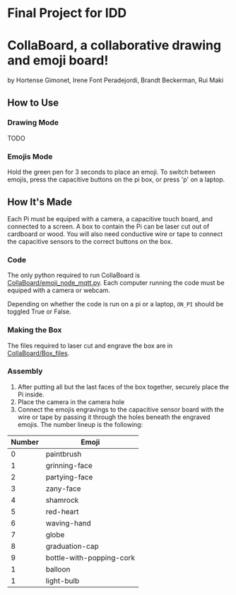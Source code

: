 # Final Project for IDD
# CollaBoard, a collaborative drawing and emoji board!
by Hortense Gimonet, Irene Font Peradejordi, Brandt Beckerman, Rui Maki

## How to Use

### Drawing Mode

TODO

### Emojis Mode

Hold the green pen for 3 seconds to place an emoji. To switch between emojis, press the capacitive buttons on the pi box, or press 'p' on a laptop.

## How It's Made

Each Pi must be equiped with a camera, a capacitive touch board, and connected to a screen.
A box to contain the Pi can be laser cut out of cardboard or wood. 
You will also need conductive wire or tape to connect the capacitive sensors to the correct buttons on the box.

### Code
The only python required to run CollaBoard is [CollaBoard/emoji_node_mqtt.py](). 
Each computer running the code must be equiped with a camera or webcam. 

Depending on whether the code is run on a pi or a laptop, `ON_PI` should be toggled True or False.

### Making the Box
The files required to laser cut and engrave the box are in [CollaBoard/Box_files]().

### Assembly
1. After putting all but the last faces of the box together, securely place the Pi inside.
2. Place the camera in the camera hole
3. Connect the emojis engravings to the capacitive sensor board with the wire or tape by passing it through the holes 
   beneath the engraved emojis. The number lineup is the following:

| Number | Emoji |
|--------|-----------|
| 0 | paintbrush |
| 1 | grinning-face |
| 2 | partying-face |
| 3 | zany-face |
| 4 | shamrock |
| 5 | red-heart |
| 6 | waving-hand |
| 7 | globe |
| 8 | graduation-cap |
| 9 | bottle-with-popping-cork |
| 1 | balloon |
| 1 | light-bulb |